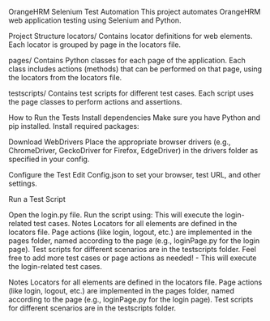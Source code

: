 OrangeHRM Selenium Test Automation
This project automates OrangeHRM web application testing using Selenium and Python.

Project Structure
locators/
Contains locator definitions for web elements.
Each locator is grouped by page in the locators file.

pages/
Contains Python classes for each page of the application.
Each class includes actions (methods) that can be performed on that page, using the locators from the locators file.

testscripts/
Contains test scripts for different test cases.
Each script uses the page classes to perform actions and assertions.

How to Run the Tests
Install dependencies
Make sure you have Python and pip installed.
Install required packages:

Download WebDrivers
Place the appropriate browser drivers (e.g., ChromeDriver, GeckoDriver for Firefox, EdgeDriver) in the drivers folder as specified in your config.

Configure the Test
Edit Config.json to set your browser, test URL, and other settings.

Run a Test Script

Open the login.py file.
Run the script using:
This will execute the login-related test cases.
Notes
Locators for all elements are defined in the locators file.
Page actions (like login, logout, etc.) are implemented in the pages folder, named according to the page (e.g., loginPage.py for the login page).
Test scripts for different scenarios are in the testscripts folder.
Feel free to add more test cases or page actions as needed! - This will execute the login-related test cases.

Notes
Locators for all elements are defined in the locators file.
Page actions (like login, logout, etc.) are implemented in the pages folder, named according to the page (e.g., loginPage.py for the login page).
Test scripts for different scenarios are in the testscripts folder.